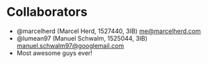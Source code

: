 # Collaborators

- @marcelherd (Marcel Herd, 1527440, 3IB) <me@marcelherd.com>
- @lumean97 (Manuel Schwalm, 1525044, 3IB) <manuel.schwalm97@googlemail.com>
- Most awesome guys ever!
